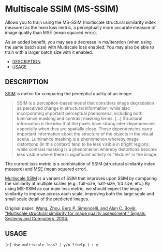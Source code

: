 # Multiscale SSIM (MS-SSIM)

Allows you to train using the MS-SSIM (multiscale structural similarity index measure) as the main loss metric,
a perceptually more accurate measure of image quality than MSE (mean squared error).

As an added benefit, you may see a decrease in ms/iteration (when using the same batch size) with Multiscale loss
enabled. You may also be able to train with a larger batch size with it enabled.

- [DESCRIPTION](#description)
- [USAGE](#usage)

## DESCRIPTION

[SSIM](https://en.wikipedia.org/wiki/Structural_similarity) is metric for comparing the perceptial quality of an image:
> SSIM is a perception-based model that considers image degradation as perceived change in structural information, 
> while also incorporating important perceptual phenomena, including both luminance masking and contrast masking terms. 
> [...]
> Structural information is the idea that the pixels have strong inter-dependencies especially when they are spatially 
> close. These dependencies carry important information about the structure of the objects in the visual scene. 
> Luminance masking is a phenomenon whereby image distortions (in this context) tend to be less visible in bright 
> regions, while contrast masking is a phenomenon whereby distortions become less visible where there is significant 
> activity or "texture" in the image.

The current loss metric is a combination of SSIM (structural similarity index measure) and 
[MSE](https://en.wikipedia.org/wiki/Mean_squared_error) (mean squared error).

[Multiscale SSIM](https://en.wikipedia.org/wiki/Structural_similarity#Multi-Scale_SSIM) is a variant of SSIM that
improves upon SSIM by comparing the similarity at multiple scales (e.g.: full-size, half-size, 1/4 size, etc.)
By using MS-SSIM as our main loss metric, we should expect the image similarity to improve across each scale, improving
both the large scale and small scale detail of the predicted images.

Original paper: [Wang, Zhou, Eero P. Simoncelli, and Alan C. Bovik. 
"Multiscale structural similarity for image quality assessment." 
Signals, Systems and Computers, 2004.](https://www.cns.nyu.edu/pub/eero/wang03b.pdf)

## USAGE

```
[n] Use multiscale loss? ( y/n ?:help ) : y
```



